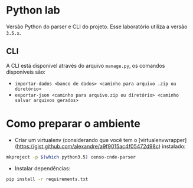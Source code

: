 # Python lab

Versão Python do parser e CLI do projeto. Esse laboratório utiliza a versão `3.5.x`.

## CLI

A CLI está disponível através do arquivo `manage.py`, os comandos disponíveis são:

* `importar-dados <banco de dados> <caminho para arquivo .zip ou diretório>`
* `exportar-json <caminho para arquivo.zip ou diretório> <caminho salvar arquivos gerados>`


# Como preparar o ambiente

* Criar um virtualenv (considerando que você tem o [virtualenvwrapper] (https://gist.github.com/alexandre/a9f9015ac4f05472d98c) instalado:
```bash
mkproject -p $(which python3.5) censo-cnde-parser
```

* Instalar dependências:
```bash
pip install -r requirements.txt
```

